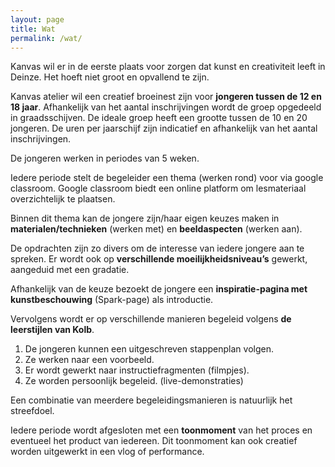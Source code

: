 ```yaml
---
layout: page
title: Wat
permalink: /wat/
---
```


Kanvas wil er in de eerste plaats voor zorgen dat kunst en creativiteit leeft in Deinze.
Het hoeft niet groot en opvallend te zijn.

Kanvas atelier wil een creatief broeinest zijn voor **jongeren tussen de 12 en 18 jaar**. Afhankelijk van het aantal inschrijvingen wordt de groep opgedeeld in graadsschijven.
De ideale groep heeft een grootte tussen de 10 en 20 jongeren.
De uren per jaarschijf zijn indicatief en afhankelijk van het aantal inschrijvingen.

De jongeren werken in periodes van 5 weken.

Iedere periode stelt de begeleider een thema (werken rond) voor via google classroom.
Google classroom biedt een online platform om lesmateriaal overzichtelijk te plaatsen.

Binnen dit thema kan de jongere zijn/haar eigen keuzes maken in **materialen/technieken** (werken met) en **beeldaspecten** (werken aan).

De opdrachten zijn zo divers om de interesse van iedere jongere aan te spreken. Er wordt ook op **verschillende moeilijkheidsniveau’s** gewerkt, aangeduid met een gradatie.

Afhankelijk van de keuze bezoekt de jongere een **inspiratie-pagina met kunstbeschouwing** (Spark-page) als introductie.

Vervolgens wordt er op verschillende manieren begeleid volgens **de leerstijlen van Kolb**. 
1.	De jongeren kunnen een uitgeschreven stappenplan volgen.
2.	Ze werken naar een voorbeeld.
3.	Er wordt gewerkt naar instructiefragmenten (filmpjes).
4.	Ze worden persoonlijk begeleid. (live-demonstraties)

Een combinatie van meerdere  begeleidingsmanieren is natuurlijk het streefdoel.

Iedere periode wordt afgesloten met een **toonmoment** van het proces en eventueel het product van iedereen. Dit toonmoment kan ook creatief worden uitgewerkt in een vlog of performance. 

